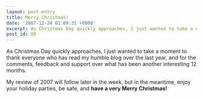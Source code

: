 ```yaml
---
layout: post-entry
title: Merry Christmas!
date: '2007-12-24 01:09:31 +0000'
excerpt: As Christmas Day quickly approaches, I just wanted to take a moment to thank everyone who has read my humble blog over the last year
post_id: XX
---
```

As Christmas Day quickly approaches, I just wanted to take a moment to thank everyone who has read my humble blog over the last year, and for the comments, feedback and support over what has been another interesting 12 months.

My review of 2007 will follow later in the week, but in the meantime, enjoy your holiday parties, be safe, and **have a very Merry Christmas!**